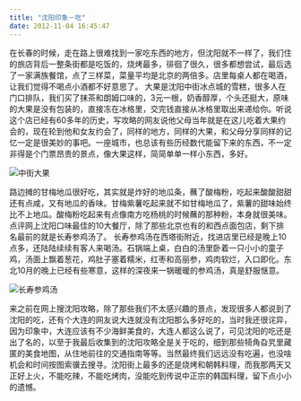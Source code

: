 ```yaml
---
title: "沈阳印象－吃"
date: 2012-11-04 16:45:47
---
```


在长春的时候，走在路上很难找到一家吃东西的地方，但沈阳就不一样了，我们住的旅店背后一整条街都是吃饭的，烧烤最多，徘徊了很久，很多都想尝试，最后选了一家满族餐馆，点了三样菜，菜量平均是北京的两倍多。店里每桌人都在喝酒，让我们觉得不喝点小酒都不好意思了。 大果是沈阳中街冰点城的雪糕，很多人在门口排队，我们买了抹茶和朗姆口味的，3元一根，奶香醇厚，个头还挺大，原味的大果是没有包装的，直接冻在冰格里，交完钱直接从冰格里取出来递给你。听说这个店已经有60多年的历史，写攻略的网友说他父母当年就是在这儿吃着大果约会的，现在轮到他和女友约会了，同样的地方，同样的大果，和父母分享同样的记忆一定是很美妙的事吧。一座城市，也总该有些历经数代能留下来的东西，不一定非得是个门票昂贵的景点，像大果这样，简简单单一样小东西，多好。 

![中街大果](../../../images/2012/11/IMG_0231.jpg "中街大果") 

路边摊的甘梅地瓜很好吃，其实就是炸好的地瓜条，蘸了酸梅粉，吃起来酸酸甜甜还有点咸，又有地瓜的香味。甘梅紫薯吃起来就不如甘梅地瓜了，紫薯的甜味始终比不上地瓜。酸梅粉吃起来有点像南方吃杨桃的时候蘸的那种粉，本身就很美味。 点评网上沈阳口味最佳的10大餐厅，除了那些北京也有的和西点面包店，剩下排名最前的就是长寿参鸡汤了。 长寿参鸡汤在西塔街附近，找进店里已经是晚上10点多，还陆陆续续有客人来喝汤。石锅端上桌，白白的汤里卧着一只小小的童子鸡，汤面上飘着葱花，鸡肚子塞着糯米，红枣和高丽参，鸡肉软烂，入口即化。东北10月的晚上已经有些寒意，这样的深夜来一锅暖暖的参鸡汤，真是舒服惬意。 

![长寿参鸡汤](../../../images/2012/11/IMG_0209.jpg "长寿参鸡汤") 

来之前在网上搜沈阳攻略，除了那些我们不太感兴趣的景点，发现很多人都说到了沈阳的吃，还有个大连的网友说大连就没有沈阳那么多好吃的，当时我还很诧异，因为印象中，大连应该有不少海鲜美食的，大连人都这么说了，可见沈阳的吃还是出了名的，以至于我最后收集到的沈阳攻略全是关于吃的，细到那些犄角旮旯里藏匿的美食地图，从住地前往的交通指南等等。当然最终我们远远没有吃遍，也没啥机会和时间按图索骥去搜寻。沈阳街上最多的还是烧烤和朝韩料理，而我那两天又正好上火，不能吃辣，不能吃烤肉，没能吃到传说中正宗的韩国料理，留下点小小的遗憾。